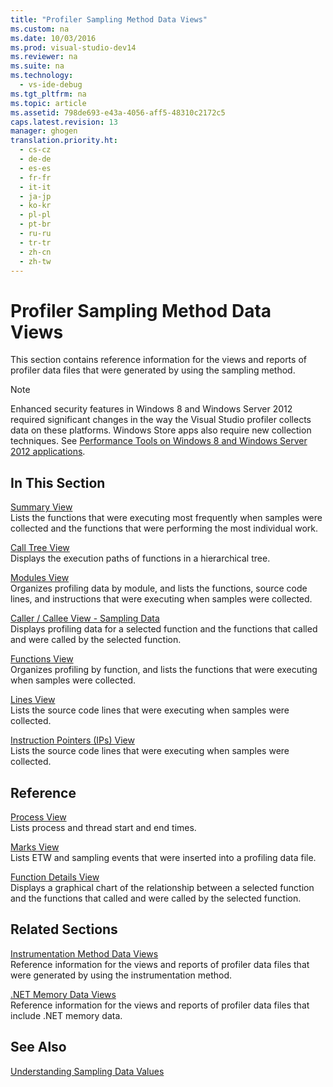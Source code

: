 ```yaml
---
title: "Profiler Sampling Method Data Views"
ms.custom: na
ms.date: 10/03/2016
ms.prod: visual-studio-dev14
ms.reviewer: na
ms.suite: na
ms.technology: 
  - vs-ide-debug
ms.tgt_pltfrm: na
ms.topic: article
ms.assetid: 798de693-e43a-4056-aff5-48310c2172c5
caps.latest.revision: 13
manager: ghogen
translation.priority.ht: 
  - cs-cz
  - de-de
  - es-es
  - fr-fr
  - it-it
  - ja-jp
  - ko-kr
  - pl-pl
  - pt-br
  - ru-ru
  - tr-tr
  - zh-cn
  - zh-tw
---
```

# Profiler Sampling Method Data Views
This section contains reference information for the views and reports of profiler data files that were generated by using the sampling method.  
  
> [!NOTE]
>  Enhanced security features in Windows 8 and Windows Server 2012 required significant changes in the way the Visual Studio profiler collects data on these platforms. Windows Store apps also require new collection techniques. See [Performance Tools on Windows 8 and Windows Server 2012 applications](../VS_IDE/Performance-Tools-on-Windows-8-and-Windows-Server-2012-applications.md).  
  
## In This Section  
 [Summary View](../VS_IDE/Summary-View---Sampling-Data.md)  
 Lists the functions that were executing most frequently when samples were collected and the functions that were performing the most individual work.  
  
 [Call Tree View](../VS_IDE/Call-Tree-View---Sampling-Data.md)  
 Displays the execution paths of functions in a hierarchical tree.  
  
 [Modules View](../VS_IDE/Modules-View---Sampling-Data.md)  
 Organizes profiling data by module, and lists the functions, source code lines, and instructions that were executing when samples were collected.  
  
 [Caller / Callee View - Sampling Data](../VS_IDE/Caller---Callee-View---Sampling-Data.md)  
 Displays profiling data for a selected function and the functions that called and were called by the selected function.  
  
 [Functions View](../VS_IDE/Functions-View---Sampling-Data.md)  
 Organizes profiling by function, and lists the functions that were executing when samples were collected.  
  
 [Lines View](../VS_IDE/Lines-View---Sampling-Data.md)  
 Lists the source code lines that were executing when samples were collected.  
  
 [Instruction Pointers (IPs) View](../VS_IDE/Instruction-Pointers--IPs--View---Sampling-Data.md)  
 Lists the source code lines that were executing when samples were collected.  
  
## Reference  
 [Process View](../VS_IDE/Process-View.md)  
 Lists process and thread start and end times.  
  
 [Marks View](../VS_IDE/Marks-View.md)  
 Lists ETW and sampling events that were inserted into a profiling data file.  
  
 [Function Details View](../VS_IDE/Function-Details-View.md)  
 Displays a graphical chart of the relationship between a selected function and the functions that called and were called by the selected function.  
  
## Related Sections  
 [Instrumentation Method Data Views](../VS_IDE/Instrumentation-Method-Data-Views.md)  
 Reference information for the views and reports of profiler data files that were generated by using the instrumentation method.  
  
 [.NET Memory Data Views](../VS_IDE/.NET-Memory-Data-Views.md)  
 Reference information for the views and reports of profiler data files that include .NET memory data.  
  
## See Also  
 [Understanding Sampling Data Values](../VS_IDE/Understanding-Sampling-Data-Values.md)